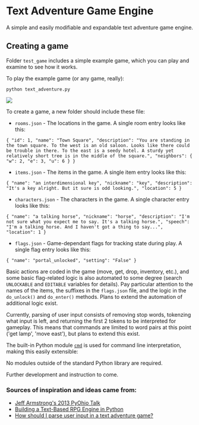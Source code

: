 # Text Adventure Game Engine

A simple and easily modifiable and expandable text adventure game engine.

## Creating a game

Folder `test_game` includes a simple example game, which you can play and examine to see how it works.

To play the example game (or any game, really):

`python text_adventure.py`

![](https://i.ibb.co/RY1yvVm/text-adventure-play.jpg)

To create a game, a new folder should include these file:

* `rooms.json` - The locations in the game. A single room entry looks like this:

`{
    "id": 1,
    "name": "Town Square",
    "description": "You are standing in the town square. To the west is an old saloon. Looks like there could be trouble in there. To the east is a seedy hotel. A sturdy yet relatively short tree is in the middle of the square.",
    "neighbors": {
        "w": 2,
        "e": 3,
        "u": 6
    }
}`

* `items.json` - The items in the game. A single item entry looks like this:

`{
    "name": "an interdimensional key",
    "nickname": "key",
    "description": "It's a key alright. But it sure is odd looking.",
    "location": 5
}`

* `characters.json` - The characters in the game. A single character entry looks like this:

`{
    "name": "a talking horse",
    "nickname": "horse",
    "description": "I'm not sure what you expect me to say. It's a talking horse.",
    "speech": "I'm a talking horse. And I haven't got a thing to say...",
    "location": 1
}`

* `flags.json` - Game-dependant flags for tracking state during play. A single flag entry looks like this:

`{
    "name": "portal_unlocked",
    "setting": "False"
}`

Basic actions are coded in the game (move, get, drop, inventory, etc.), and some basic flag-related logic is also automated to some degree (search `UNLOCKABLE` and `EDITABLE` variables for details). Pay particular attention to the names of the items, the suffixes in the `flags.json` file, and the logic in the `do_unlock()` and `do_enter()` methods. Plans to extend the automation of additional logic exist.

Currently, parsing of user input consists of removing stop words, tokenzing what input is left, and returning the first 2 tokens to be interpreted for gameplay. This means that commands are limited to word pairs at this point ('get lamp', 'move east'), but plans to extend this exist.

The built-in Python module [`cmd`](https://docs.python.org/3/library/cmd.html) is used for command line interpretation, making this easily extensible:



No modules outside of the standard Python library are required.

Further development and instruction to come.

### Sources of inspiration and ideas came from:

* [Jeff Armstrong's 2013 PyOhio Talk](https://github.com/ArmstrongJ/pyohio2013/blob/master/src/game.py)
* [Building a Text-Based RPG Engine in Python](https://levelup.gitconnected.com/building-a-text-based-rpg-engine-in-python-e571c94500b0)
* [How should I parse user input in a text adventure game?](https://gamedev.stackexchange.com/questions/27004/how-should-i-parse-user-input-in-a-text-adventure-game)